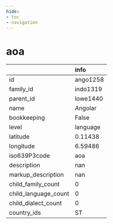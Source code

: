 ```yaml
---
hide:
- toc
- navigation
---
```

# aoa
|                      | info     |
|:---------------------|:---------|
| id                   | ango1258 |
| family_id            | indo1319 |
| parent_id            | lowe1440 |
| name                 | Angolar  |
| bookkeeping          | False    |
| level                | language |
| latitude             | 0.11438  |
| longitude            | 6.59486  |
| iso639P3code         | aoa      |
| description          | nan      |
| markup_description   | nan      |
| child_family_count   | 0        |
| child_language_count | 0        |
| child_dialect_count  | 0        |
| country_ids          | ST       |